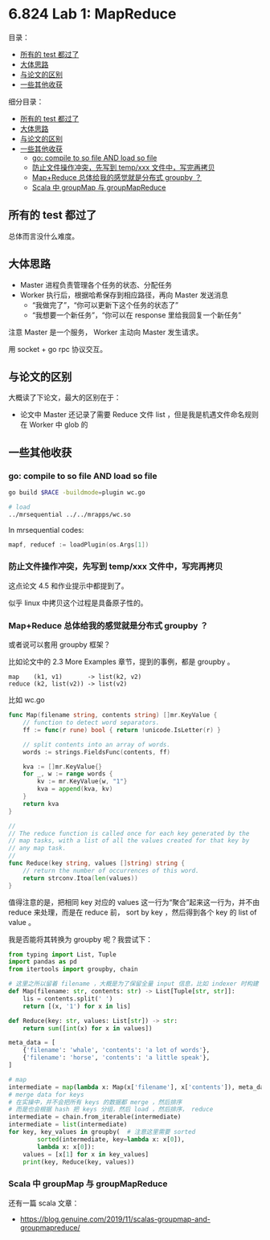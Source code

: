 # 6.824 Lab 1: MapReduce

目录：

<!-- @import "[TOC]" {cmd="toc" depthFrom=2 depthTo=2 orderedList=false} -->

<!-- code_chunk_output -->

- [所有的 test 都过了](#所有的-test-都过了)
- [大体思路](#大体思路)
- [与论文的区别](#与论文的区别)
- [一些其他收获](#一些其他收获)

<!-- /code_chunk_output -->

细分目录：

<!-- @import "[TOC]" {cmd="toc" depthFrom=2 depthTo=6 orderedList=false} -->

<!-- code_chunk_output -->

- [所有的 test 都过了](#所有的-test-都过了)
- [大体思路](#大体思路)
- [与论文的区别](#与论文的区别)
- [一些其他收获](#一些其他收获)
  - [go: compile to so file AND load so file](#go-compile-to-so-file-and-load-so-file)
  - [防止文件操作冲突，先写到 temp/xxx 文件中，写完再拷贝](#防止文件操作冲突先写到-tempxxx-文件中写完再拷贝)
  - [Map+Reduce 总体给我的感觉就是分布式 groupby ？](#mapreduce-总体给我的感觉就是分布式-groupby-)
  - [Scala 中 groupMap 与 groupMapReduce](#scala-中-groupmap-与-groupmapreduce)

<!-- /code_chunk_output -->

## 所有的 test 都过了

总体而言没什么难度。

## 大体思路

- Master 进程负责管理各个任务的状态、分配任务
- Worker 执行后，根据哈希保存到相应路径，再向 Master 发送消息
  - “我做完了”，“你可以更新下这个任务的状态了”
  - “我想要一个新任务”，“你可以在 response 里给我回复一个新任务”

注意 Master 是一个服务， Worker 主动向 Master 发生请求。

用 socket + go rpc 协议交互。

## 与论文的区别

大概读了下论文，最大的区别在于：
- 论文中 Master 还记录了需要 Reduce 文件 list ，但是我是机遇文件命名规则在 Worker 中 glob 的

## 一些其他收获

### go: compile to so file AND load so file

```bash
go build $RACE -buildmode=plugin wc.go

# load
../mrsequential ../../mrapps/wc.so
```

In mrsequential codes:

```go
mapf, reducef := loadPlugin(os.Args[1])
```

### 防止文件操作冲突，先写到 temp/xxx 文件中，写完再拷贝

这点论文 4.5 和作业提示中都提到了。

似乎 linux 中拷贝这个过程是具备原子性的。

### Map+Reduce 总体给我的感觉就是分布式 groupby ？

或者说可以套用 groupby 框架？

比如论文中的 2.3 More Examples 章节，提到的事例，都是 groupby 。

```
map    (k1, v1)       -> list(k2, v2)
reduce (k2, list(v2)) -> list(v2)
```

比如 wc.go

```go
func Map(filename string, contents string) []mr.KeyValue {
	// function to detect word separators.
	ff := func(r rune) bool { return !unicode.IsLetter(r) }

	// split contents into an array of words.
	words := strings.FieldsFunc(contents, ff)

	kva := []mr.KeyValue{}
	for _, w := range words {
		kv := mr.KeyValue{w, "1"}
		kva = append(kva, kv)
	}
	return kva
}

//
// The reduce function is called once for each key generated by the
// map tasks, with a list of all the values created for that key by
// any map task.
//
func Reduce(key string, values []string) string {
	// return the number of occurrences of this word.
	return strconv.Itoa(len(values))
}
```

值得注意的是，把相同 key 对应的 values 这一行为“聚合”起来这一行为，并不由 reduce 来处理，而是在 reduce 前， sort by key ，然后得到各个 key 的 list of value 。

我是否能将其转换为 groupby 呢？我尝试下：

```python
from typing import List, Tuple
import pandas as pd
from itertools import groupby, chain

# 这里之所以留着 filename ，大概是为了保留全量 input 信息，比如 indexer 时构建 values 时会用到
def Map(filename: str, contents: str) -> List[Tuple[str, str]]:
    lis = contents.split(' ')
    return [(x, '1') for x in lis]

def Reduce(key: str, values: List[str]) -> str:
    return sum([int(x) for x in values])

meta_data = [
    {'filename': 'whale', 'contents': 'a lot of words'},
    {'filename': 'horse', 'contents': 'a little speak'},
]

# map
intermediate = map(lambda x: Map(x['filename'], x['contents']), meta_data)
# merge data for keys
# 在实操中，并不会把所有 keys 的数据都 merge ，然后排序
# 而是也会根据 hash 把 keys 分组，然后 load ，然后排序， reduce
intermediate = chain.from_iterable(intermediate)
intermediate = list(intermediate)
for key, key_values in groupby(  # 注意这里需要 sorted
        sorted(intermediate, key=lambda x: x[0]),
        lambda x: x[0]):
    values = [x[1] for x in key_values]
    print(key, Reduce(key, values))
```

### Scala 中 groupMap 与 groupMapReduce

还有一篇 scala 文章：
- https://blog.genuine.com/2019/11/scalas-groupmap-and-groupmapreduce/
